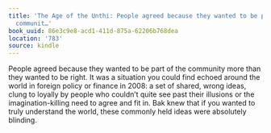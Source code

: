 ```yaml
---
title: 'The Age of the Unthi: People agreed because they wanted to be part of the
  communit…'
book_uuid: 86e3c9e8-acd1-411d-875a-62206b768dea
location: '783'
source: kindle
---
```


People agreed because they wanted to be part of the community more than they wanted to be right. It was a situation you could find echoed around the world in foreign policy or finance in 2008: a set of shared, wrong ideas, clung to loyally by people who couldn’t quite see past their illusions or the imagination-killing need to agree and fit in. Bak knew that if you wanted to truly understand the world, these commonly held ideas were absolutely blinding.